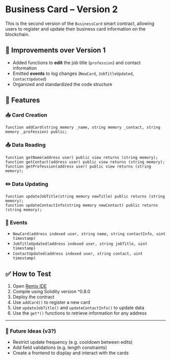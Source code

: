 # Business Card – Version 2

This is the second version of the `BusinessCard` smart contract, allowing users to register and update their business card information on the blockchain.

## 🔧 Improvements over Version 1

- Added functions to **edit** the job title (`profession`) and contact information
- Emitted **events** to log changes (`NewCard`, `JobTitleUpdated`, `ContactUpdated`)
- Organized and standardized the code structure

## 🧠 Features

### 📥 Card Creation
```solidity
function addCard(string memory _name, string memory _contact, string memory _profession) public;
```

### 📤 Data Reading
```solidity
function getName(address user) public view returns (string memory);
function getContact(address user) public view returns (string memory);
function getProfession(address user) public view returns (string memory);
```

### ✏️ Data Updating
```solidity
function updateJobTitle(string memory newTitle) public returns (string memory);
function updateContactInfo(string memory newContact) public returns (string memory);
```

### 🔔 Events
- `NewCard(address indexed user, string name, string contactInfo, uint timestamp)`
- `JobTitleUpdated(address indexed user, string jobTitle, uint timestamp)`
- `ContactUpdated(address indexed user, string contact, uint timestamp)`

## ✅ How to Test

1. Open [Remix IDE](https://remix.ethereum.org)
2. Compile using Solidity version ^0.8.0
3. Deploy the contract
4. Use `addCard()` to register a new card
5. Use `updateJobTitle()` and `updateContactInfo()` to update data
6. Use the `get*()` functions to retrieve information for any address

---

### 🔄 Future Ideas (v3?)

- Restrict update frequency (e.g. cooldown between edits)
- Add field validations (e.g. length constraints)
- Create a frontend to display and interact with the cards
